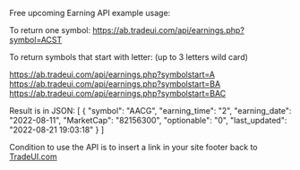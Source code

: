 Free upcoming Earning API
example usage:

To return one symbol:
https://ab.tradeui.com/api/earnings.php?symbol=ACST

To return symbols that start with letter: 
(up to 3 letters wild card)

https://ab.tradeui.com/api/earnings.php?symbolstart=A
https://ab.tradeui.com/api/earnings.php?symbolstart=BA
https://ab.tradeui.com/api/earnings.php?symbolstart=BAC


Result is in JSON:
[
{
"symbol": "AACG",
"earning_time": "2",
"earning_date": "2022-08-11",
"MarketCap": "82156300",
"optionable": "0",
"last_updated": "2022-08-21 19:03:18"
}
]

Condition to use the API is to insert a link in your site footer back to <a href="https://tradeui.com">TradeUI.com</a>